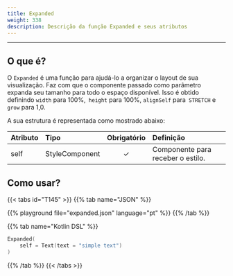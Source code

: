 ```yaml
---
title: Expanded
weight: 338
description: Descrição da função Expanded e seus atributos
---
```


---


## O que é?

O `Expanded` é uma função para ajudá-lo a organizar o layout de sua visualização. Faz com que o componente passado como parâmetro expanda seu tamanho para todo o espaço disponível. Isso é obtido definindo `width` para 100%,` height` para 100%, `alignSelf` para` STRETCH` e `grow` para 1,0.

A sua estrutura é representada como mostrado abaixo:

| **Atributo** | **Tipo**                                                       | Obrigatório | **Definição**                                                                                                     |
| :----------- | :------------------------------------------------------------- | :---------: | :---------------------------------------------------------------------------------------------------------------- |
| self   | StyleComponent                                                |      ✓       | Componente para receber o estilo. |


## Como usar?

{{< tabs id="T145" >}}
{{% tab name="JSON" %}}

<!-- json-playground:expanded.json
{
  "_beagleComponent_" : "beagle:text",
  "text" : "simple text",
  "style" : {
    "size" : {
      "width" : {
        "value" : 100.0,
        "type" : "PERCENT"
      },
      "height" : {
        "value" : 100.0,
        "type" : "PERCENT"
      }
    },
    "flex" : {
      "alignSelf" : "STRETCH",
      "grow" : 1.0
    }
  }
}
-->

{{% playground file="expanded.json" language="pt" %}}
{{% /tab %}}

{{% tab name="Kotlin DSL" %}}

```kotlin
Expanded(
    self = Text(text = "simple text")
)
```

{{% /tab %}}
{{< /tabs >}}
